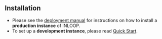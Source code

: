 Installation
------------

* Please see the [deployment manual](docs/deployment.md) for instructions on how to install a
  **production instance** of INLOOP.
* To set up a **development instance**, please read [Quick Start](README.md#quick-start).
